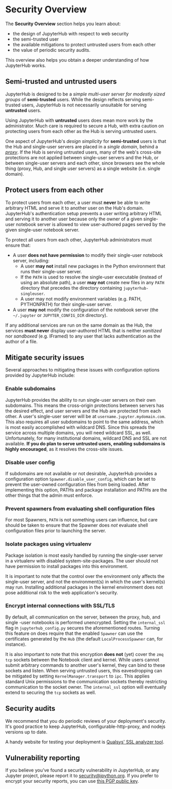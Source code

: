 # Security Overview

The **Security Overview** section helps you learn about:

- the design of JupyterHub with respect to web security
- the semi-trusted user
- the available mitigations to protect untrusted users from each other
- the value of periodic security audits.

This overview also helps you obtain a deeper understanding of how JupyterHub
works.

## Semi-trusted and untrusted users

JupyterHub is designed to be a _simple multi-user server for modestly sized
groups_ of **semi-trusted** users. While the design reflects serving semi-trusted
users, JupyterHub is not necessarily unsuitable for serving **untrusted** users.

Using JupyterHub with **untrusted** users does mean more work by the
administrator. Much care is required to secure a Hub, with extra caution on
protecting users from each other as the Hub is serving untrusted users.

One aspect of JupyterHub's _design simplicity_ for **semi-trusted** users is that
the Hub and single-user servers are placed in a _single domain_, behind a
[_proxy_][configurable-http-proxy]. If the Hub is serving untrusted
users, many of the web's cross-site protections are not applied between
single-user servers and the Hub, or between single-user servers and each
other, since browsers see the whole thing (proxy, Hub, and single user
servers) as a single website (i.e. single domain).

## Protect users from each other

To protect users from each other, a user must **never** be able to write arbitrary
HTML and serve it to another user on the Hub's domain. JupyterHub's
authentication setup prevents a user writing arbitrary HTML and serving it to
another user because only the owner of a given single-user notebook server is
allowed to view user-authored pages served by the given single-user notebook
server.

To protect all users from each other, JupyterHub administrators must
ensure that:

- A user **does not have permission** to modify their single-user notebook server,
  including:
  - A user **may not** install new packages in the Python environment that runs
    their single-user server.
  - If the `PATH` is used to resolve the single-user executable (instead of
    using an absolute path), a user **may not** create new files in any `PATH`
    directory that precedes the directory containing `jupyterhub-singleuser`.
  - A user may not modify environment variables (e.g. PATH, PYTHONPATH) for
    their single-user server.
- A user **may not** modify the configuration of the notebook server
  (the `~/.jupyter` or `JUPYTER_CONFIG_DIR` directory).

If any additional services are run on the same domain as the Hub, the services
**must never** display user-authored HTML that is neither _sanitized_ nor _sandboxed_
(e.g. IFramed) to any user that lacks authentication as the author of a file.

## Mitigate security issues

Several approaches to mitigating these issues with configuration
options provided by JupyterHub include:

### Enable subdomains

JupyterHub provides the ability to run single-user servers on their own
subdomains. This means the cross-origin protections between servers has the
desired effect, and user servers and the Hub are protected from each other. A
user's single-user server will be at `username.jupyter.mydomain.com`. This also
requires all user subdomains to point to the same address, which is most easily
accomplished with wildcard DNS. Since this spreads the service across multiple
domains, you will need wildcard SSL, as well. Unfortunately, for many
institutional domains, wildcard DNS and SSL are not available. **If you do plan
to serve untrusted users, enabling subdomains is highly encouraged**, as it
resolves the cross-site issues.

### Disable user config

If subdomains are not available or not desirable, JupyterHub provides a
configuration option `Spawner.disable_user_config`, which can be set to prevent
the user-owned configuration files from being loaded. After implementing this
option, PATHs and package installation and PATHs are the other things that the
admin must enforce.

### Prevent spawners from evaluating shell configuration files

For most Spawners, `PATH` is not something users can influence, but care should
be taken to ensure that the Spawner does _not_ evaluate shell configuration
files prior to launching the server.

### Isolate packages using virtualenv

Package isolation is most easily handled by running the single-user server in
a virtualenv with disabled system-site-packages. The user should not have
permission to install packages into this environment.

It is important to note that the control over the environment only affects the
single-user server, and not the environment(s) in which the user's kernel(s)
may run. Installing additional packages in the kernel environment does not
pose additional risk to the web application's security.

### Encrypt internal connections with SSL/TLS

By default, all communication on the server, between the proxy, hub, and single
-user notebooks is performed unencrypted. Setting the `internal_ssl` flag in
`jupyterhub_config.py` secures the aforementioned routes. Turning this
feature on does require that the enabled `Spawner` can use the certificates
generated by the `Hub` (the default `LocalProcessSpawner` can, for instance).

It is also important to note that this encryption **does not** (yet) cover the
`zmq tcp` sockets between the Notebook client and kernel. While users cannot
submit arbitrary commands to another user's kernel, they can bind to these
sockets and listen. When serving untrusted users, this eavesdropping can be
mitigated by setting `KernelManager.transport` to `ipc`. This applies standard
Unix permissions to the communication sockets thereby restricting
communication to the socket owner. The `internal_ssl` option will eventually
extend to securing the `tcp` sockets as well.

## Security audits

We recommend that you do periodic reviews of your deployment's security. It's
good practice to keep JupyterHub, configurable-http-proxy, and nodejs
versions up to date.

A handy website for testing your deployment is
[Qualsys' SSL analyzer tool](https://www.ssllabs.com/ssltest/analyze.html).

[configurable-http-proxy]: https://github.com/jupyterhub/configurable-http-proxy

## Vulnerability reporting

If you believe you’ve found a security vulnerability in JupyterHub, or any
Jupyter project, please report it to
[security@ipython.org](mailto:security@ipython.org). If you prefer to encrypt
your security reports, you can use [this PGP public
key](https://jupyter-notebook.readthedocs.io/en/stable/_downloads/ipython_security.asc).
